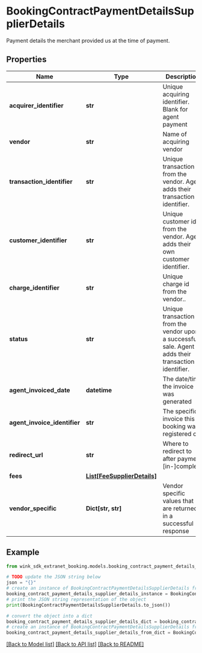 # BookingContractPaymentDetailsSupplierDetails

Payment details the merchant provided us at the time of payment.

## Properties

Name | Type | Description | Notes
------------ | ------------- | ------------- | -------------
**acquirer_identifier** | **str** | Unique acquiring identifier. Blank for agent payment | 
**vendor** | **str** | Name of acquiring vendor | 
**transaction_identifier** | **str** | Unique transaction id from the vendor. Agent adds their transaction identifier. | 
**customer_identifier** | **str** | Unique customer id from the vendor. Agent adds their own customer identifier. | 
**charge_identifier** | **str** | Unique charge id from the vendor.. | 
**status** | **str** | Unique transaction id from the vendor upon a successful sale. Agent adds their transaction identifier. | 
**agent_invoiced_date** | **datetime** | The date/time the invoice was generated | [optional] 
**agent_invoice_identifier** | **str** | The specific invoice this booking was registered on | [optional] 
**redirect_url** | **str** | Where to redirect to after payment [in-]complete | [optional] 
**fees** | [**List[FeeSupplierDetails]**](FeeSupplierDetails.md) |  | [optional] 
**vendor_specific** | **Dict[str, str]** | Vendor specific values that are returned in a successful response | 

## Example

```python
from wink_sdk_extranet_booking.models.booking_contract_payment_details_supplier_details import BookingContractPaymentDetailsSupplierDetails

# TODO update the JSON string below
json = "{}"
# create an instance of BookingContractPaymentDetailsSupplierDetails from a JSON string
booking_contract_payment_details_supplier_details_instance = BookingContractPaymentDetailsSupplierDetails.from_json(json)
# print the JSON string representation of the object
print(BookingContractPaymentDetailsSupplierDetails.to_json())

# convert the object into a dict
booking_contract_payment_details_supplier_details_dict = booking_contract_payment_details_supplier_details_instance.to_dict()
# create an instance of BookingContractPaymentDetailsSupplierDetails from a dict
booking_contract_payment_details_supplier_details_from_dict = BookingContractPaymentDetailsSupplierDetails.from_dict(booking_contract_payment_details_supplier_details_dict)
```
[[Back to Model list]](../README.md#documentation-for-models) [[Back to API list]](../README.md#documentation-for-api-endpoints) [[Back to README]](../README.md)


